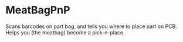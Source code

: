 # MeatBagPnP
Scans barcodes on part bag, and tells you where to place part on PCB. Helps you (the meatbag) become a pick-n-place.
